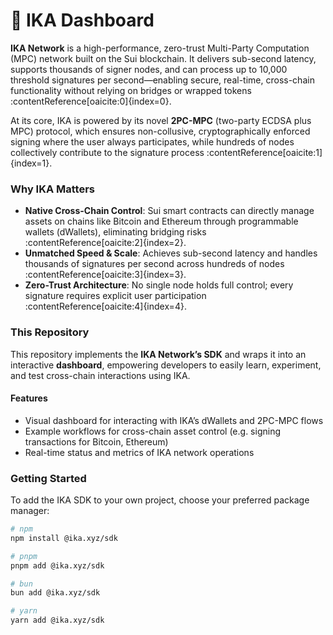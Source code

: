 # 🐙 IKA Dashboard

**IKA Network** is a high-performance, zero-trust Multi-Party Computation (MPC) network built on the Sui blockchain. It delivers sub-second latency, supports thousands of signer nodes, and can process up to 10,000 threshold signatures per second—enabling secure, real-time, cross-chain functionality without relying on bridges or wrapped tokens :contentReference[oaicite:0]{index=0}.

At its core, IKA is powered by its novel **2PC-MPC** (two-party ECDSA plus MPC) protocol, which ensures non-collusive, cryptographically enforced signing where the user always participates, while hundreds of nodes collectively contribute to the signature process :contentReference[oaicite:1]{index=1}.

### Why IKA Matters

- **Native Cross-Chain Control**: Sui smart contracts can directly manage assets on chains like Bitcoin and Ethereum through programmable wallets (dWallets), eliminating bridging risks :contentReference[oaicite:2]{index=2}.  
- **Unmatched Speed & Scale**: Achieves sub-second latency and handles thousands of signatures per second across hundreds of nodes :contentReference[oaicite:3]{index=3}.  
- **Zero-Trust Architecture**: No single node holds full control; every signature requires explicit user participation :contentReference[oaicite:4]{index=4}.

### This Repository

This repository implements the **IKA Network’s SDK** and wraps it into an interactive **dashboard**, empowering developers to easily learn, experiment, and test cross-chain interactions using IKA.

#### Features

- Visual dashboard for interacting with IKA’s dWallets and 2PC-MPC flows  
- Example workflows for cross-chain asset control (e.g. signing transactions for Bitcoin, Ethereum)  
- Real-time status and metrics of IKA network operations  

### Getting Started

To add the IKA SDK to your own project, choose your preferred package manager:

```bash
# npm
npm install @ika.xyz/sdk

# pnpm
pnpm add @ika.xyz/sdk

# bun
bun add @ika.xyz/sdk

# yarn
yarn add @ika.xyz/sdk
